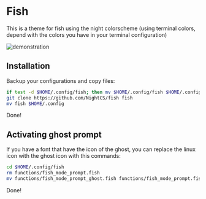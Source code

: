 # Fish

This is a theme for fish using the night colorscheme (using terminal colors, depend with the colors you have in your terminal configuration)

![demonstration](./misc/demonstration)

## Installation

Backup your configurations and copy files:

```sh
if test -d $HOME/.config/fish; then mv $HOME/.config/fish $HOME/.config/fish.BAK; fi
git clone https://github.com/NightCS/fish fish
mv fish $HOME/.config
```

Done!

## Activating ghost prompt

If you have a font that have the icon of the ghost, you can replace the linux icon with the ghost icon with this commands:

```sh
cd $HOME/.config/fish
rm functions/fish_mode_prompt.fish
mv functions/fish_mode_prompt_ghost.fish functions/fish_mode_prompt.fish
```

Done!
